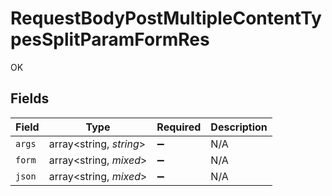 # RequestBodyPostMultipleContentTypesSplitParamFormRes

OK


## Fields

| Field                   | Type                    | Required                | Description             |
| ----------------------- | ----------------------- | ----------------------- | ----------------------- |
| `args`                  | array<string, *string*> | :heavy_minus_sign:      | N/A                     |
| `form`                  | array<string, *mixed*>  | :heavy_minus_sign:      | N/A                     |
| `json`                  | array<string, *mixed*>  | :heavy_minus_sign:      | N/A                     |